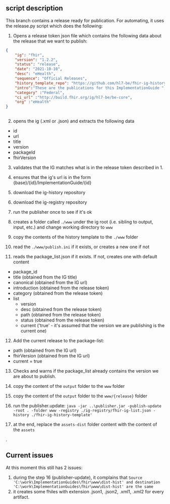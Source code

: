 ## script description
This branch contains a release ready for publication. For automating, it uses the release.py script which does the following:

1. Opens a release token json file which contains the following data about the release that we want to publish:
```json
{
    "ig": "fhir",
    "version": "1.2.2",
    "status": "release",
    "date": "2021-10-10",
    "desc": "eHealth",
    "sequence": "Official Releases",
    "history_template_repo": "https://github.com/hl7-be/fhir-ig-history-template.git",
    "intro":"These are the publications for this ImplementationGuide ",
    "category" :"Federal",
    "ci_url" :"http://build.fhir.org/ig/hl7-be/be-core",
    "org" :"eHealth"  
}
    
```

2. opens the ig (.xml or .json) and extracts the following data
* id
* url
* title
* version
* packageId
* fhirVersion

3. validates that the IG matches what is in the release token described in 1.

4. ensures that the ig's url is in the form {base}/{id}/ImplementationGuide/{id}

5. download the ig-history repository 

6. download the ig-registry repository

7. run the publisher once to see if it's ok

8. creates a folder called `./www` under the ig root (i.e. sibling to output, input, etc.) and change working directory to `www`

9. copy the contents of the history template to the `./www` folder

10. read the `./www/publish.ini` if it exists, or creates a new one if not

11. reads the package_list.json if it exists. If not, creates one with default content
* package_id
* title (obtained from the IG title)
* canonical (obtained from the IG url)
* introduction (obtained from the release token)
* category (obtained from the release token)
* list
   * version 
   * desc (obtained from the release token)
   * path (obtained from the release token)
   * status (obtained from the release token)
   * current ('true' - it's assumed that the version we are publishing is the current one)

12. Add the current release to the package-list:
* path (obtained from the IG url)
* fhirVersion (obtained from the IG url)
* current = true

13. Checks and warns if the package_list already contains the version we are about to publish.

14. copy the content of the `output` folder to the `www` folder

15. copy the content of the `output` folder to the `www/{release}` folder

16. run the publisher.update:
`java -jar ..\publisher.jar -publish-update -root . -folder www -registry ./ig-registry/fhir-ig-list.json -history ./fhir-ig-history-template'`

17. at the end, replace the `assets-dist` folder content with the content of the `assets`


.


## Current issues
At this moment this still has 2 issues:
1. during the step 16 (publisher-update), it complains that `Source 'C:\work\ImplementationGuides\fhir\www\dist-hist' and destination 'C:\work\ImplementationGuides\fhir\www\dist-hist' are the same`
2. it creates some fhiles with extension .json1, .json2, .xml1, .xml2 for every  artifact.




